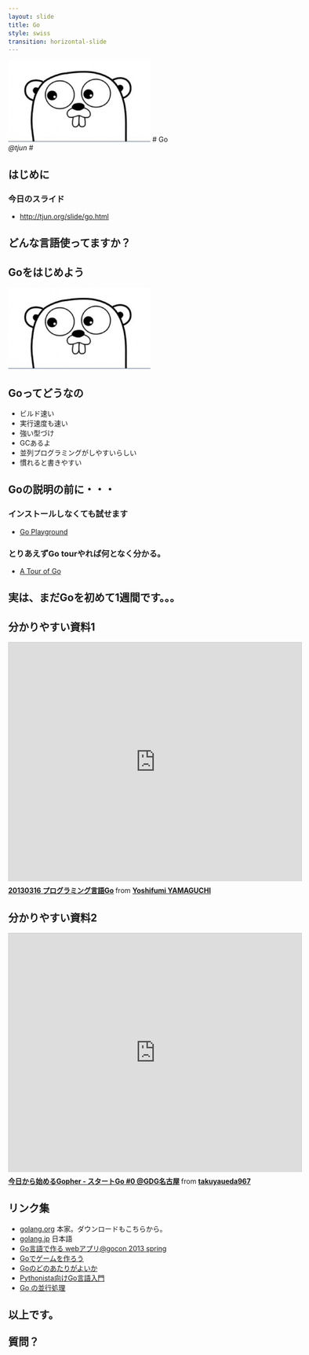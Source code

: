 ```yaml
---
layout: slide
title: Go
style: swiss
transition: horizontal-slide
---
```


<section class="slide">

<img src="/slide/img/gopher.png">
# Go<br />  <em>@tjun</em> #

</section>

<section class="slide">

## はじめに

### 今日のスライド
* http://tjun.org/slide/go.html

</section>

<section class="slide">

# どんな言語使ってますか？

</section>
<section class="slide">

# Goをはじめよう

<img src="/slide/img/gopher.png">

</section>
<section class="slide">

## Goってどうなの

* ビルド速い
* 実行速度も速い
* 強い型づけ
* GCあるよ
* 並列プログラミングがしやすいらしい
* 慣れると書きやすい

</section>
<section class="slide">

## Goの説明の前に・・・

### インストールしなくても試せます

* [Go Playground](http://play.golang.org/)

  

### とりあえずGo tourやれば何となく分かる。

* [A Tour of Go](http://tour.golang.org/#1)

</section>

<style>
  section.goriki img {
    margin-bottom: 0;
  }
  p.center {
    text-align: center;
    font-size: 220%;
    color: black;
    padding-bottom: 0;
    margin-bottom: 0;
  }
  section.goriki span.red {
    color: red;
  }
</style>

<section class="slide goriki">

## 実は、まだGoを初めて1週間です。。。

</section>


<section class="slide">

## 分かりやすい資料1

<iframe src="http://www.slideshare.net/slideshow/embed_code/17251195?rel=0&startSlide=11" width="597" height="486" frameborder="0" marginwidth="0" marginheight="0" scrolling="no" style="border:1px solid #CCC;border-width:1px 1px 0;margin-bottom:5px" allowfullscreen webkitallowfullscreen mozallowfullscreen> </iframe> <div style="margin-bottom:5px"> <strong> <a href="http://www.slideshare.net/ymotongpoo/20130316-go" title="20130316 プログラミング言語Go" target="_blank">20130316 プログラミング言語Go</a> </strong> from <strong><a href="http://www.slideshare.net/ymotongpoo" target="_blank">Yoshifumi YAMAGUCHI</a></strong> </div>

</section>
<section class="slide">

## 分かりやすい資料2

<iframe src="http://www.slideshare.net/slideshow/embed_code/14720040?rel=0&startSlide=4" width="597" height="486" frameborder="0" marginwidth="0" marginheight="0" scrolling="no" style="border:1px solid #CCC;border-width:1px 1px 0;margin-bottom:5px" allowfullscreen webkitallowfullscreen mozallowfullscreen> </iframe> <div style="margin-bottom:5px"> <strong> <a href="http://www.slideshare.net/takuyaueda967/gopher-go-0-gdg" title="今日から始めるGopher - スタートGo #0 @GDG名古屋" target="_blank">今日から始めるGopher - スタートGo #0 @GDG名古屋</a> </strong> from <strong><a href="http://www.slideshare.net/takuyaueda967" target="_blank">takuyaueda967</a></strong> </div>

</section>


<section class="slide">

## リンク集
* [golang.org](http://golang.org/) 本家。ダウンロードもこちらから。
* [golang.jp](http://golang.jp/) 日本語
* [Go言語で作る webアプリ@gocon 2013 spring](http://www.slideshare.net/takuyaueda967/go-webgocon-2013-spring)
* [Goでゲームを作ろう](http://www.slideshare.net/moriyoshi/gocon2013)
* [Goのどのあたりがよいか](http://ukai-go-talks.appspot.com/2013/gocon.slide#1)
* [Pythonista向けGo言語入門](http://python.matrix.jp/2013/05/12/go_start2.html)
* [Go の並行処理](http://d.hatena.ne.jp/Jxck/20130414/1365960707)

</section>

<section class="slide">

# 以上です。<br /><br />質問？

</section>
